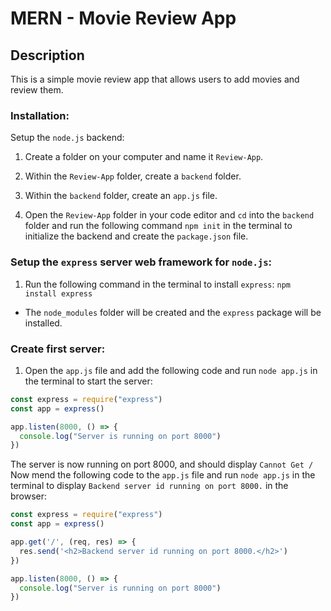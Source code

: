 # MERN - Movie Review App

## Description
This is a simple movie review app that allows users to add movies and review them.

### Installation:
Setup the ```node.js``` backend:
1. Create a folder on your computer and name it ```Review-App```.
2. Within the ```Review-App``` folder, create a ```backend``` folder.
3. Within the ```backend``` folder, create an ```app.js``` file.

4. Open the ```Review-App``` folder in your code editor and ```cd``` into the ```backend``` folder and run the following command ```npm init``` in the terminal to initialize the backend and create the ```package.json``` file.

### Setup the ```express``` server web framework for ```node.js```:

1. Run the following command in the terminal to install ```express```:
  ```npm install express```

  * The ```node_modules``` folder will be created and the ```express``` package will be installed.

  ### Create first server:

  1. Open the ```app.js``` file and add the following code and run ```node app.js``` in the terminal to start the server:
  ```javascript
const express = require("express")
const app = express()

app.listen(8000, () => {
    console.log("Server is running on port 8000")
})
  ```
The server is now running on port 8000, and should display ```Cannot Get /```
Now mend the following code to the ```app.js``` file and run ```node app.js``` in the terminal to display ```Backend server id running on port 8000.``` in the browser:
```javascript
const express = require("express")
const app = express()

app.get('/', (req, res) => {
  res.send('<h2>Backend server id running on port 8000.</h2>')
})

app.listen(8000, () => {
  console.log("Server is running on port 8000")
})
```